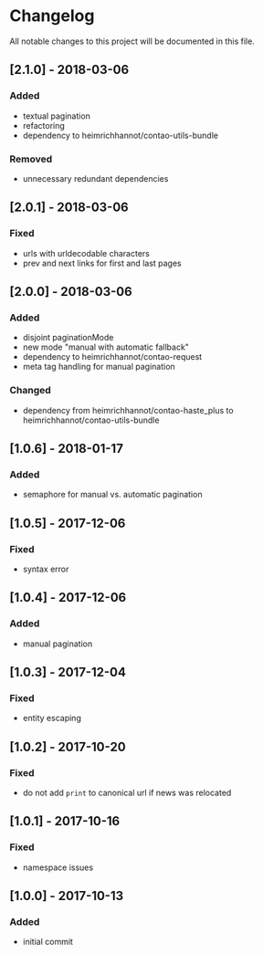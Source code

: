# Changelog
All notable changes to this project will be documented in this file.

## [2.1.0] - 2018-03-06

### Added
- textual pagination
- refactoring
- dependency to heimrichhannot/contao-utils-bundle

### Removed
- unnecessary redundant dependencies

## [2.0.1] - 2018-03-06

### Fixed
- urls with urldecodable characters
- prev and next links for first and last pages

## [2.0.0] - 2018-03-06

### Added
- disjoint paginationMode
- new mode "manual with automatic fallback"
- dependency to heimrichhannot/contao-request
- meta tag handling for manual pagination

### Changed
- dependency from heimrichhannot/contao-haste_plus to heimrichhannot/contao-utils-bundle

## [1.0.6] - 2018-01-17

### Added
- semaphore for manual vs. automatic pagination

## [1.0.5] - 2017-12-06

### Fixed
- syntax error

## [1.0.4] - 2017-12-06

### Added
- manual pagination

## [1.0.3] - 2017-12-04

### Fixed
- entity escaping

## [1.0.2] - 2017-10-20

### Fixed
- do not add `print` to canonical url if news was relocated

## [1.0.1] - 2017-10-16

### Fixed
- namespace issues

## [1.0.0] - 2017-10-13

### Added
- initial commit
